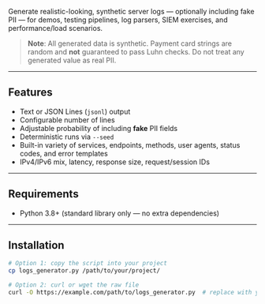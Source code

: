 Generate realistic-looking, synthetic server logs — optionally including fake PII — for demos, testing pipelines, log parsers, SIEM exercises, and performance/load scenarios.

> **Note**: All generated data is synthetic. Payment card strings are random and **not** guaranteed to pass Luhn checks. Do not treat any generated value as real PII.

---

## Features

- Text or JSON Lines (`jsonl`) output
- Configurable number of lines
- Adjustable probability of including **fake** PII fields
- Deterministic runs via `--seed`
- Built-in variety of services, endpoints, methods, user agents, status codes, and error templates
- IPv4/IPv6 mix, latency, response size, request/session IDs

---

## Requirements

- Python 3.8+ (standard library only — no extra dependencies)

---

## Installation

```bash
# Option 1: copy the script into your project
cp logs_generator.py /path/to/your/project/

# Option 2: curl or wget the raw file
curl -O https://example.com/path/to/logs_generator.py  # replace with your location
